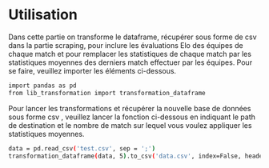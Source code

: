 # Utilisation

Dans cette partie on transforme le dataframe, récupérer sous forme de csv dans la partie scraping, pour inclure les évaluations Elo des équipes de chaque match et pour remplacer les statistiques de chaque match par les statistiques moyennes des derniers match effectuer par les équipes. Pour se faire, veuillez importer les éléments ci-dessous.
```bash
import pandas as pd
from lib_transformation import transformation_dataframe
```

Pour lancer les transformations et récupérer la nouvelle base de données sous forme csv , veuillez lancer la fonction ci-dessous en indiquant le path de destination et le nombre de match sur lequel vous voulez appliquer les statistiques moyennes.
```bash
data = pd.read_csv('test.csv', sep = ';')
transformation_dataframe(data, 5).to_csv('data.csv', index=False, header=True,sep=';',encoding='utf-8-sig')
```
